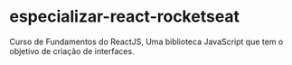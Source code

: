 # especializar-react-rocketseat
Curso de Fundamentos do ReactJS, Uma biblioteca JavaScript que tem o objetivo de criação de interfaces. 
